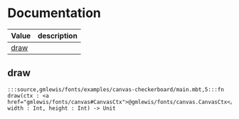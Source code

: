 # Documentation
|Value|description|
|---|---|
|[draw](#draw)||

## draw

```moonbit
:::source,gmlewis/fonts/examples/canvas-checkerboard/main.mbt,5:::fn draw(ctx : <a href="gmlewis/fonts/canvas#CanvasCtx">@gmlewis/fonts/canvas.CanvasCtx</a>, width : Int, height : Int) -> Unit
```

